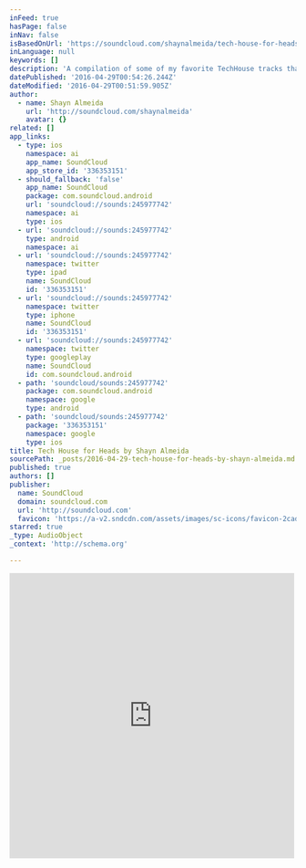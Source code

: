 ```yaml
---
inFeed: true
hasPage: false
inNav: false
isBasedOnUrl: 'https://soundcloud.com/shaynalmeida/tech-house-for-heads'
inLanguage: null
keywords: []
description: 'A compilation of some of my favorite TechHouse tracks that i liked enough to buy in 2015. *Support your favorite DJ/Producers & buy their Music :) Bookings: ShaynAlmeida @ gmail .com'
datePublished: '2016-04-29T00:54:26.244Z'
dateModified: '2016-04-29T00:51:59.905Z'
author:
  - name: Shayn Almeida
    url: 'http://soundcloud.com/shaynalmeida'
    avatar: {}
related: []
app_links:
  - type: ios
    namespace: ai
    app_name: SoundCloud
    app_store_id: '336353151'
  - should_fallback: 'false'
    app_name: SoundCloud
    package: com.soundcloud.android
    url: 'soundcloud://sounds:245977742'
    namespace: ai
    type: ios
  - url: 'soundcloud://sounds:245977742'
    type: android
    namespace: ai
  - url: 'soundcloud://sounds:245977742'
    namespace: twitter
    type: ipad
    name: SoundCloud
    id: '336353151'
  - url: 'soundcloud://sounds:245977742'
    namespace: twitter
    type: iphone
    name: SoundCloud
    id: '336353151'
  - url: 'soundcloud://sounds:245977742'
    namespace: twitter
    type: googleplay
    name: SoundCloud
    id: com.soundcloud.android
  - path: 'soundcloud/sounds:245977742'
    package: com.soundcloud.android
    namespace: google
    type: android
  - path: 'soundcloud/sounds:245977742'
    package: '336353151'
    namespace: google
    type: ios
title: Tech House for Heads by Shayn Almeida
sourcePath: _posts/2016-04-29-tech-house-for-heads-by-shayn-almeida.md
published: true
authors: []
publisher:
  name: SoundCloud
  domain: soundcloud.com
  url: 'http://soundcloud.com'
  favicon: 'https://a-v2.sndcdn.com/assets/images/sc-icons/favicon-2cadd14b.ico'
starred: true
_type: AudioObject
_context: 'http://schema.org'

---
```

<iframe src="https://cdn.embedly.com/widgets/media.html?src=https%3A%2F%2Fw.soundcloud.com%2Fplayer%2F%3Fvisual%3Dtrue%26url%3Dhttp%253A%252F%252Fapi.soundcloud.com%252Ftracks%252F245977742%26show_artwork%3Dtrue&amp;url=https%3A%2F%2Fsoundcloud.com%2Fshaynalmeida%2Ftech-house-for-heads&amp;image=http%3A%2F%2Fi1.sndcdn.com%2Fartworks-000157945947-jkahyi-t500x500.jpg&amp;key=b7d04c9b404c499eba89ee7072e1c4f7&amp;type=text%2Fhtml&amp;schema=soundcloud" width="500" height="500" scrolling="no" frameborder="0" allowfullscreen="allowfullscreen" style=""></iframe>